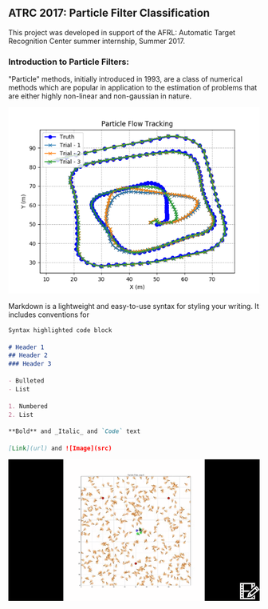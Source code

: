 ## ATRC 2017: Particle Filter Classification

This project was developed in support of the AFRL: Automatic Target Recognition Center summer internship, Summer 2017. 

### Introduction to Particle Filters: 

"Particle" methods, initially introduced in 1993,  are a class of numerical methods which are popular in application to the estimation of problems that are either highly non-linear and non-gaussian in nature. 


![testing](PFTrack.png)


Markdown is a lightweight and easy-to-use syntax for styling your writing. It includes conventions for

```markdown
Syntax highlighted code block

# Header 1
## Header 2
### Header 3

- Bulleted
- List

1. Numbered
2. List

**Bold** and _Italic_ and `Code` text

[Link](url) and ![Image](src)
```

![GIF](ParticleFilterTracking.gif)
